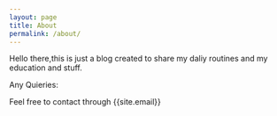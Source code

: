 ```yaml
---
layout: page
title: About
permalink: /about/
---
```


Hello there,this is just a blog created to share my daliy routines and my education and stuff.


Any Quieries:

Feel free to contact through {{site.email}}